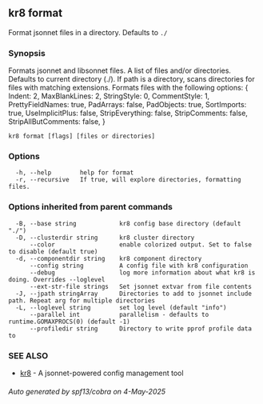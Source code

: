 ## kr8 format

Format jsonnet files in a directory.  Defaults to `./`

### Synopsis

Formats jsonnet and libsonnet files.
A list of files and/or directories. Defaults to current directory (./).
If path is a directory, scans directories for files with matching extensions.
Formats files with the following options: {
  Indent: 2,
  MaxBlankLines: 2,
  StringStyle: 0,
  CommentStyle: 1,
  PrettyFieldNames: true,
  PadArrays: false,
  PadObjects: true,
  SortImports: true,
  UseImplicitPlus: false,
  StripEverything: false,
  StripComments: false,
  StripAllButComments: false,
}


```
kr8 format [flags] [files or directories]
```

### Options

```
  -h, --help        help for format
  -r, --recursive   If true, will explore directories, formatting files.
```

### Options inherited from parent commands

```
  -B, --base string            kr8 config base directory (default "./")
  -D, --clusterdir string      kr8 cluster directory
      --color                  enable colorized output. Set to false to disable (default true)
  -d, --componentdir string    kr8 component directory
      --config string          A config file with kr8 configuration
      --debug                  log more information about what kr8 is doing. Overrides --loglevel
      --ext-str-file strings   Set jsonnet extvar from file contents
  -J, --jpath stringArray      Directories to add to jsonnet include path. Repeat arg for multiple directories
  -L, --loglevel string        set log level (default "info")
      --parallel int           parallelism - defaults to runtime.GOMAXPROCS(0) (default -1)
      --profiledir string      Directory to write pprof profile data to
```

### SEE ALSO

* [kr8](kr8.md)	 - A jsonnet-powered config management tool

###### Auto generated by spf13/cobra on 4-May-2025
